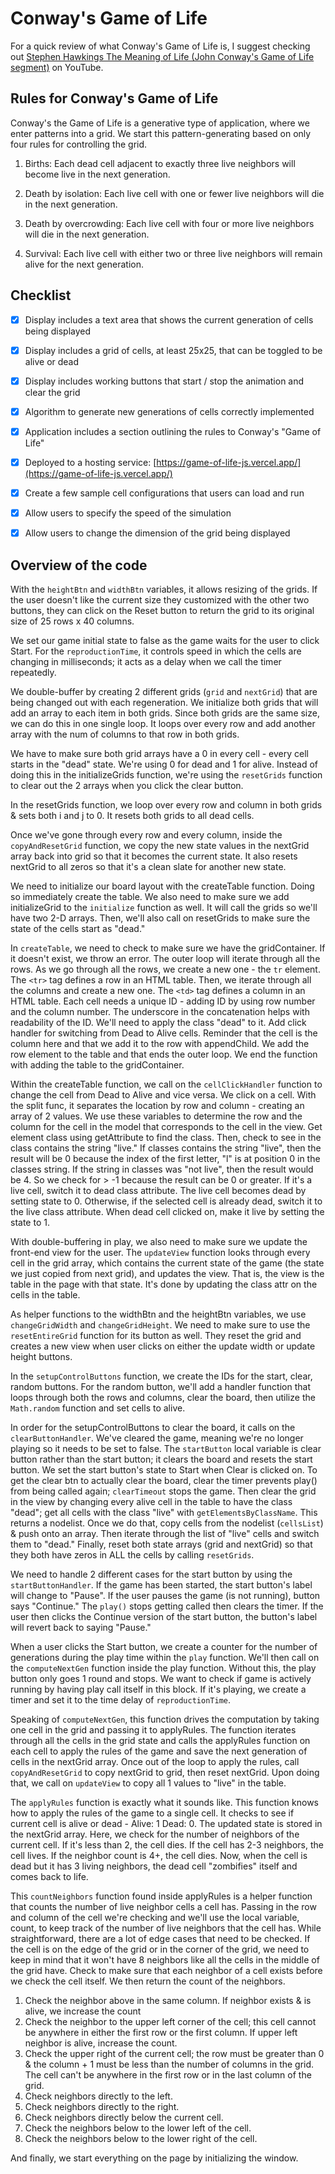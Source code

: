 # Conway's Game of Life

For a quick review of what Conway's Game of Life is, I suggest checking out [Stephen Hawkings The Meaning of Life (John Conway's Game of Life segment)](https://youtu.be/CgOcEZinQ2I) on YouTube.

## Rules for Conway's Game of Life
Conway's the Game of Life is a generative type of application, where we enter patterns into a grid. We start this pattern-generating based on only four rules for controlling the grid.

1.  Births: Each dead cell adjacent to exactly three live neighbors will become live in the next generation.

2.  Death by isolation: Each live cell with one or fewer live neighbors will die in the next generation.

3.  Death by overcrowding: Each live cell with four or more live neighbors will die in the next generation.

4.  Survival: Each live cell with either two or three live neighbors will remain alive for the next generation.

## Checklist
- [x] Display includes a text area that shows the current generation of cells being displayed <br>
- [x] Display includes a grid of cells, at least 25x25, that can be toggled to be alive or dead <br>
- [x] Display includes working buttons that start / stop the animation and clear the grid <br>
- [x] Algorithm to generate new generations of cells correctly implemented <br>
- [x] Application includes a section outlining the rules to Conway's "Game of Life" <br>
- [x] Deployed to a hosting service: [https://game-of-life-js.vercel.app/](https://game-of-life-js.vercel.app/) <br>
- [x] Create a few sample cell configurations that users can load and run <br>
- [x] Allow users to specify the speed of the simulation <br>
- [x] Allow users to change the dimension of the grid being displayed <br>


## Overview of the code

With the `heightBtn` and `widthBtn` variables, it allows resizing of the grids. If the user doesn't like the current size they customized with the other two buttons, they can click on the Reset button to return the grid to its original size of 25 rows x 40 columns.

We set our game initial state to false as the game waits for the user to click Start. For the `reproductionTime`, it controls speed in which the cells are changing in milliseconds; it acts as a delay when we call the timer repeatedly.

We double-buffer by creating 2 different grids (`grid` and `nextGrid`) that are being changed out with each regeneration. We initialize both grids that will add an array to each item in both grids. Since both grids are the same size, we can do this in one single loop. It loops over every row and add another array with the num of columns to that row in both grids.

We have to make sure both grid arrays have a 0 in every cell - every cell starts in the "dead" state. We're using 0 for dead and 1 for alive. Instead of doing this in the initializeGrids function, we're using the `resetGrids` function to clear out the 2 arrays when you click the clear button.

In the resetGrids function, we loop over every row and column in both grids & sets both i and j to 0. It resets both grids to all dead cells.

Once we've gone through every row and every column, inside the `copyAndResetGrid` function, we copy the new state values in the nextGrid array back into grid so that it becomes the current state. It also resets nextGrid to all zeros so that it's a clean slate for another new state. 

We need to initialize our board layout with the createTable function. Doing so immediately create the table. We also need to make sure we add initializeGrid to the `initialize` function as well. It will call the grids so we'll have two 2-D arrays. Then, we'll also call on resetGrids to make sure the state of the cells start as "dead."

In `createTable`, we need to check to make sure we have the gridContainer. If it doesn't exist, we throw an error. The outer loop will iterate through all the rows. As we go through all the rows, we create a new one - the `tr` element. The `<tr>` tag defines a row in an HTML table. Then, we iterate through all the columns and create a new one. The `<td>` tag defines a column in an HTML table. Each cell needs a unique ID - adding ID by using row number and the column number. The underscore in the concatenation helps with readability of the ID. We'll need to apply the class "dead" to it. Add click handler for switching from Dead to Alive cells. Reminder that the cell is the column here and that we add it to the row with appendChild. We add the row element to the table and that ends the outer loop. We end the function with adding the table to the gridContainer.

Within the createTable function, we call on the `cellClickHandler` function to change the cell from Dead to Alive and vice versa. We click on a cell. With the split func, it separates the location by row and column - creating an array of 2 values. We use these variables to determine the row and the column for the cell in the model that corresponds to the cell in the view. Get element class using getAttribute to find the class. Then, check to see in the class contains the string "live." If classes contains the string "live", then the result will be 0 because the index of the first letter, "l" is at position 0 in the classes string. If the string in classes was "not live", then the result would be 4. So we check for > -1 because the result can be 0 or greater. If it's a live cell, switch it to dead class attribute. The live cell becomes dead by setting state to 0. Otherwise, if the selected cell is already dead, switch it to the live class attribute. When dead cell clicked on, make it live by setting the state to 1. 

With double-buffering in play, we also need to make sure we update the front-end view for the user. The `updateView` function looks through every cell in the grid array, which contains the current state of the game (the state we just copied from next grid), and updates the view. That is, the view is the table in the page with that state. It's done by updating the class attr on the cells in the table.

As helper functions to the widthBtn and the heightBtn variables, we use `changeGridWidth` and `changeGridHeight`. We need to make sure to use the `resetEntireGrid` function for its button as well. They reset the grid and creates a new view when user clicks on either the update width or update height buttons. 

In the `setupControlButtons` function, we create the IDs for the start, clear, random buttons. For the random button, we'll add a handler function that loops through both the rows and columns, clear the board, then utilize the `Math.random` function and set cells to alive. 

In order for the setupControlButtons to clear the board, it calls on the `clearButtonHandler`. We've cleared the game, meaning we're no longer playing so it needs to be set to false. The `startButton` local variable is clear button rather than the start button; it clears the board and resets the start button. We set the start button's state to Start when Clear is clicked on. To get the clear btn to actually clear the board, clear the timer prevents play() from being called again; `clearTimeout` stops the game. Then clear the grid in the view by changing every alive cell in the table to have the class "dead"; get all cells with the class "live" with `getElementsByClassName`. This returns a nodelist. Once we do that, copy cells from the nodelist (`cellsList`) & push onto an array. Then iterate through the list of "live" cells and switch them to "dead." Finally, reset both state arrays (grid and nextGrid) so that they both have zeros in ALL the cells by calling `resetGrids`.

We need to handle 2 different cases for the start button by using the `startButtonHandler`. If the game has been started, the start button's label will change to "Pause". If the user pauses the game (is not running), button says "Continue." The `play()` stops getting called then clears the timer. If the user then clicks the Continue version of the start button, the button's label will revert back to saying "Pause."

When a user clicks the Start button, we create a counter for the number of generations during the play time within the `play` function. We'll then call on the `computeNextGen` function inside the play function. Without this, the play button only goes 1 round and stops. We want to check if game is actively running by having play call itself in this block. If it's playing, we create a timer and set it to the time delay of `reproductionTime`.

Speaking of `computeNextGen`, this function drives the computation by taking one cell in the grid and passing it to applyRules. The function iterates through all the cells in the grid state and calls the applyRules function on each cell to apply the rules of the game and save the next generation of cells in the nextGrid array. Once out of the loop to apply the rules, call `copyAndResetGrid` to copy nextGrid to grid, then reset nextGrid. Upon doing that, we call on `updateView` to copy all 1 values to "live" in the table.

The `applyRules` function is exactly what it sounds like. This function knows how to apply the rules of the game to a single cell. It checks to see if current cell is alive or dead - Alive: 1 Dead: 0. The updated state is stored in the nextGrid array. Here, we check for the number of neighbors of the current cell. If it's less than 2, the cell dies. If the cell has 2-3 neighbors, the cell lives. If the neighbor count is 4+, the cell dies. Now, when the cell is dead but it has 3 living neighbors, the dead cell "zombifies" itself and comes back to life. 

This `countNeighbors` function found inside applyRules is a helper function that counts the number of live neighbor cells a cell has. Passing in the row and column of the cell we're checking and we'll use the local variable, count, to keep track of the number of live neighbors that the cell has. While straightforward, there are a lot of edge cases that need to be checked. If the cell is on the edge of the grid or in the corner of the grid, we need to keep in mind that it won't have 8 neighbors like all the cells in the middle of the grid have. Check to make sure that each neighbor of a cell exists before we check the cell itself. We then return the count of the neighbors.
1. Check the neighbor above in the same column. If neighbor exists & is alive, we increase the count
2. Check the neighbor to the upper left corner of the cell; this cell cannot be anywhere in either the first row or the first column. If upper left neighbor is alive, increase the count.
3. Check the upper right of the current cell; the row must be greater than 0 & the column + 1 must be less than the number of columns in the grid. The cell can't be anywhere in the first row or in the last column of the grid.
4. Check neighbors directly to the left.
5. Check neighbors directly to the right.
6. Check neighbors directly below the current cell.
7. Check the neighbors below to the lower left of the cell.
8. Check the neighbors below to the lower right of the cell.

And finally, we start everything on the page by initializing the window. 